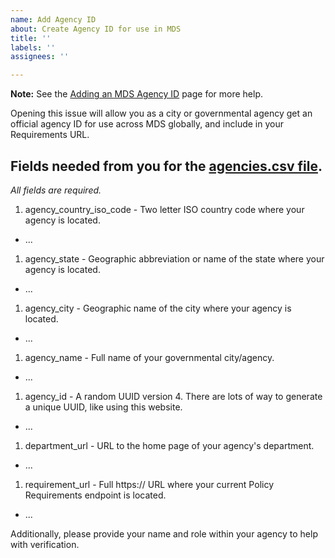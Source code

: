 ```yaml
---
name: Add Agency ID
about: Create Agency ID for use in MDS
title: ''
labels: ''
assignees: ''

---
```


**Note:** See the [Adding an MDS Agency ID](https://github.com/openmobilityfoundation/mobility-data-specification/wiki/Adding-an-MDS-Agency-ID) page for more help.

Opening this issue will allow you as a city or governmental agency get an official agency ID for use across MDS globally, and include in your Requirements URL.

## Fields needed from you for the [agencies.csv file](https://github.com/openmobilityfoundation/mobility-data-specification/blob/main/agencies.csv).

_All fields are required._

1. agency_country_iso_code - Two letter ISO country code where your agency is located.
  - ...
1. agency_state - Geographic abbreviation or name of the state where your agency is located.
  - ...
1. agency_city - Geographic name of the city where your agency is located.
  - ...
1. agency_name - Full name of your governmental city/agency.
  - ...
1. agency_id - A random UUID version 4. There are lots of way to generate a unique UUID, like using this website.
  - ...
1. department_url - URL to the home page of your agency's department.
  - ...
1. requirement_url - Full https:// URL where your current Policy Requirements endpoint is located.
  - ...

Additionally, please provide your name and role within your agency to help with verification.
